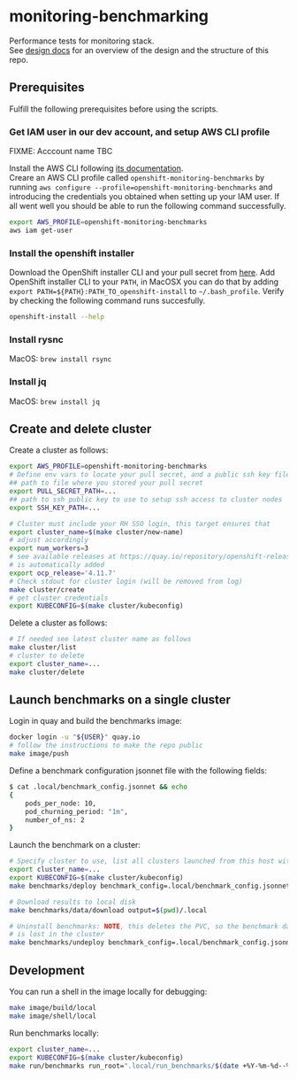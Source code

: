 # monitoring-benchmarking

Performance tests for monitoring stack.  
See [design docs](./docs/design.md) for an overview of the design and the structure of this repo.

## Prerequisites

Fulfill the following prerequisites before using the scripts.

### Get IAM user in our dev account, and setup AWS CLI profile

FIXME: Acccount name TBC

Install the AWS CLI following [its documentation](https://docs.aws.amazon.com/cli/latest/userguide/getting-started-install.html).  
Creare an AWS CLI profile called `openshift-monitoring-benchmarks` by running `aws configure --profile=openshift-monitoring-benchmarks` and introducing the credentials you obtained when setting up your IAM user. If all went well you should be able to run the following command successfully.  

```bash
export AWS_PROFILE=openshift-monitoring-benchmarks
aws iam get-user 
```

### Install the openshift installer

Download the OpenShift installer CLI and your pull secret from [here](https://console.redhat.com/openshift/install/aws/installer-provisioned). Add OpenShift installer CLI to your `PATH`, in MacOSX you can do that by adding `export PATH=${PATH}:PATH_TO_openshift-install` to `~/.bash_profile`. Verify by checking the following command runs succesfully.

```bash
openshift-install --help
```

### Install rysnc

MacOS: `brew install rsync`

### Install jq

MacOS: `brew install jq`

## Create and delete cluster

Create a cluster as follows:

```bash
export AWS_PROFILE=openshift-monitoring-benchmarks
# Define env vars to locate your pull secret, and a public ssh key file to access the cluster nodes.
## path to file where you stored your pull secret
export PULL_SECRET_PATH=...
## path to ssh public key to use to setup ssh access to cluster nodes
export SSH_KEY_PATH=...

# Cluster must include your RH SSO login, this target ensures that
export cluster_name=$(make cluster/new-name)
# adjust accordingly
export num_workers=3
# see available releases at https://quay.io/repository/openshift-release-dev/ocp-release?tab=tags, suffix '-x86_64'
# is automatically added
export ocp_release='4.11.7'
# Check stdout for cluster login (will be removed from log)
make cluster/create
# get cluster credentials
export KUBECONFIG=$(make cluster/kubeconfig)
```

Delete a cluster as follows:

```bash
# If needed see latest cluster name as follows
make cluster/list
# cluster to delete
export cluster_name=...
make cluster/delete
```

## Launch benchmarks on a single cluster

Login in quay and build the benchmarks image:

```bash
docker login -u "${USER}" quay.io
# follow the instructions to make the repo public
make image/push
```

Define a benchmark configuration jsonnet file with the following fields:

```bash
$ cat .local/benchmark_config.jsonnet && echo
{
    pods_per_node: 10,
    pod_churning_period: "1m",
    number_of_ns: 2
}
```

Launch the benchmark on a cluster:

```bash
# Specify cluster to use, list all clusters launched from this host with `make cluster/list`
export cluster_name=...
export KUBECONFIG=$(make cluster/kubeconfig)
make benchmarks/deploy benchmark_config=.local/benchmark_config.jsonnet

# Download results to local disk
make benchmarks/data/download output=$(pwd)/.local

# Uninstall benchmarks: NOTE, this deletes the PVC, so the benchmark data
# is lost in the cluster
make benchmarks/undeploy benchmark_config=.local/benchmark_config.jsonnet
```

## Development 

You can run a shell in the image locally for debugging:

```bash
make image/build/local
make image/shell/local
```

Run benchmarks locally:

```bash
export cluster_name=...
export KUBECONFIG=$(make cluster/kubeconfig)
make run/benchmarks run_root=".local/run_benchmarks/$(date +%Y-%m-%d--%H-%M-%S)" PODS_PER_NODE=10 POD_CHURNING_PERIOD='1m' NUMBER_OF_NS=2
```
